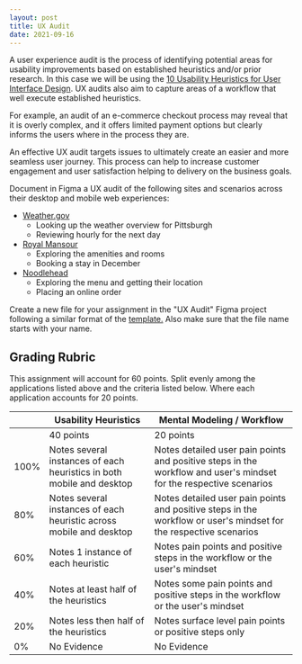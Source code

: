 ```yaml
---
layout: post
title: UX Audit
date: 2021-09-16
---
```


A user experience audit is the process of identifying potential areas for usability improvements based on established heuristics and/or prior research. In this case we will be using the [10 Usability Heuristics for User Interface Design](https://www.nngroup.com/articles/ten-usability-heuristics/). UX audits also aim to capture areas of a workflow that well execute established heuristics.

For example, an audit of an e-commerce checkout process may reveal that it is overly complex, and it offers limited payment options but clearly informs the users where in the process they are.

An effective UX audit targets issues to ultimately create an easier and more seamless user journey. This process can help to increase customer engagement and user satisfaction helping to delivery on the business goals.

Document in Figma a UX audit of the following sites and scenarios across their desktop and mobile web experiences:
* [Weather.gov](https://www.weather.gov)
	* Looking up the weather overview for Pittsburgh
	* Reviewing hourly for the next day
* [Royal Mansour](https://www.royalmansour.com/en/)
	* Exploring the amenities and rooms
	* Booking a stay in December
* [Noodlehead](http://noodleheadpgh.com)
	* Exploring the menu and getting their location
	* Placing an online order

Create a new file for your assignment in the "UX Audit" Figma project following a similar format of the [template.](https://www.figma.com/file/hgxTbXmVPLuGuUZEnDAAFC/Assignment-Template?node-id=0%3A1) Also make sure that the file name starts with your name.

<!-- https://usabilitygeek.com/ux-audit-beginners-guide/ -->

## Grading Rubric

This assignment will account for 60 points. Split evenly among the applications listed above and the criteria listed below. Where each application accounts for 20 points.

<!-- | Criteria | 100% | 80% | 60% | 40% | 20% | 0% | Available Points |
| --- | ----------- | ---- |
| Usability Heuristics | Notes several instances of each heuristic in both mobile and desktop | Notes several instances of each heuristic across mobile and desktop | Notes 1 instance of each heuristic | Notes at least half of the heuristics | Notes less then half of the heuristics | No Evidence | 10 |
| Mental Modeling / Workflow | Title | 5 | -->


| | Usability Heuristics | Mental Modeling / Workflow |
| --- | ----------- | ---- |
| | 40 points | 20 points |
| 100% | Notes several instances of each heuristics in both mobile and desktop | Notes detailed user pain points and positive steps in the workflow and user's mindset for the respective scenarios |
| 80% | Notes several instances of each heuristic across mobile and desktop | Notes detailed user pain points and positive steps in the workflow or user's mindset for the respective scenarios |
| 60% | Notes 1 instance of each heuristic | Notes pain points and positive steps in the workflow or the user's mindset |
| 40% | Notes at least half of the heuristics | Notes some pain points and positive steps in the workflow or the user's mindset |
| 20% | Notes less then half of the heuristics | Notes surface level pain points or positive steps only |
| 0% | No Evidence | No Evidence |
